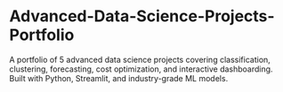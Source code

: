 # Advanced-Data-Science-Projects-Portfolio
A portfolio of 5 advanced data science projects covering classification, clustering, forecasting, cost optimization, and interactive dashboarding. Built with Python, Streamlit, and industry-grade ML models.
